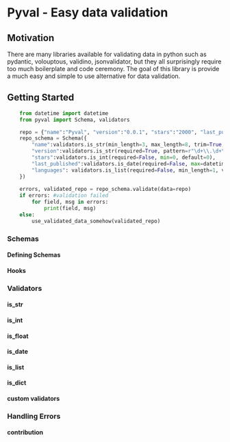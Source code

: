 # Pyval - Easy data validation 

## Motivation 
There are many libraries available for validating data in python such as pydantic, volouptous, validino, jsonvalidator,
but they all surprisingly require too much boilerplate and code ceremony. The goal of this library is provide a much easy 
and simple to use alternative for data validation. 


## Getting Started

```python
    from datetime import datetime
    from pyval import Schema, validators

    repo = {"name":"Pyval", "version":"0.0.1", "stars":"2000", "last_published":"2021-02-02", "languages":["python","c++"]} 
    repo_schema = Schema({
        "name":validators.is_str(min_length=3, max_length=8, trim=True, required=True),
        "version":validators.is_str(required=True, pattern=r"\d+\\.\d+\\.\d+"),
        "stars":validators.is_int(required=False, min=0, default=0),
        "last_published":validators.is_date(required=False, max=datetime.today(), format="%Y-%m-%d"),
        "languages": validators.is_list(required=False, min_length=1, validator=validators.is_str(trim=True,min_len=1))
    })
    
    errors, validated_repo = repo_schema.validate(data=repo)
    if errors: #validation failed
        for field, msg in errors:
            print(field, msg)
    else:
        use_validated_data_somehow(validated_repo)
```

### Schemas

#### Defining Schemas

#### Hooks


### Validators

#### is_str 

#### is_int

#### is_float

#### is_date

#### is_list

#### is_dict

#### custom validators

### Handling Errors 


#### contribution

